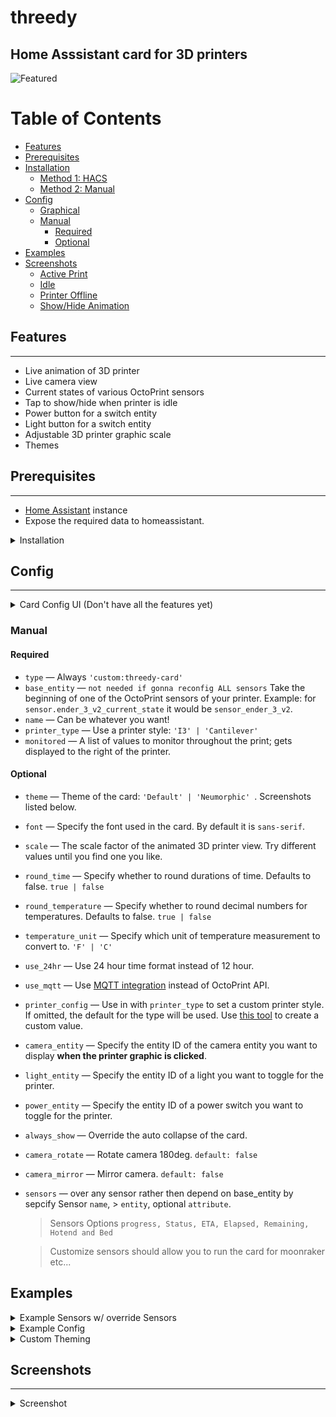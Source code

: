 # threedy
## Home Asssistant card for 3D printers


![Featured](https://github.com/xZetsubou/ha-threedy-card/raw/master/screenshots/active.png)

# Table of Contents
- [Features](#features)
- [Prerequisites](#prerequisites)
- [Installation](#installation)
  * [Method 1: HACS](#method-1--hacs)
  * [Method 2: Manual](#method-2--manual)
- [Config](#config)
  * [Graphical](#graphical)
  * [Manual](#manual)
    + [Required](#required)
    + [Optional](#optional)
- [Examples](#examples)
- [Screenshots](#screenshots)
  * [Active Print](#active-print)
  * [Idle](#idle)
  * [Printer Offline](#printer-offline)
  * [Show/Hide Animation](#show-hide-animation)

## Features
---

- Live animation of 3D printer
- Live camera view
- Current states of various OctoPrint sensors
- Tap to show/hide when printer is idle
- Power button for a switch entity
- Light button for a switch entity
- Adjustable 3D printer graphic scale
- Themes


## Prerequisites
---
- [Home Assistant](https://www.home-assistant.io/) instance
- Expose the required data to homeassistant.

<details>
  <summary>Installation</summary>

## Installation
---
### Method 1: HACS
1. Open _HACS_ and navigate to _Frontend_ Section
2. Open the Overflow Menu (⋮) in the top right corner and click on _Custom repositories_
3. Paste `https://github.com/xZetsubou/ha-threedy-card` into the input field and select `Lovelace` from the dropdown
4. Click the Install Button on the highlighted Card titled _threedy_

### Method 2: Manual

1. Download ```threedy-card.js``` from the releases section.
2. Either:
  * Move to the ```www``` folder of your Home Assistant instance
  * Or copy the ffle's contents via the file editor.
3. In the Resources section of Lovelace (```Configuration -> Lovelace Dashboards -> Resources```), add ```/local/threedy-card.js``` as a ```JavaScript Module```.
4. Save
5. Add a manual card to your lovelace dashboard using the configuration instructions below.
6. Restart Server management
7. Reload Browser
</details>

## Config
---

<details>
  <summary>Card Config UI (Don't have all the features yet)</summary>

### Graphical

![graphical](https://github.com/xZetsubou/ha-threedy-card/raw/master/screenshots/graphical.png)
</details>

### Manual

#### Required

- ```type``` &mdash; Always ```'custom:threedy-card'```
- ```base_entity``` &mdash; `not needed if gonna reconfig ALL sensors` Take the beginning of one of the OctoPrint sensors of your printer. Example: for ```sensor.ender_3_v2_current_state``` it would be ```sensor_ender_3_v2```.
- ```name``` &mdash; Can be whatever you want!
- ```printer_type``` &mdash; Use a  printer style: ```'I3' | 'Cantilever' ```
- ```monitored``` &mdash; A list of values to monitor throughout the print; gets displayed to the right of the printer.

#### Optional

- ```theme``` &mdash; Theme of the card: ```'Default' | 'Neumorphic' ```. Screenshots listed below.
- ```font``` &mdash; Specify the font used in the card. By default it is ```sans-serif```.
- ```scale``` &mdash; The scale factor of the animated 3D printer view. Try different values until you find one you like.
- ```round_time``` &mdash; Specify whether to round durations of time. Defaults to false. ```true | false```
- ```round_temperature``` &mdash; Specify whether to round decimal numbers for temperatures. Defaults to false. ```true | false```
- ```temperature_unit``` &mdash; Specify which unit of temperature measurement to convert to. ```'F' | 'C' ```
- ```use_24hr``` &mdash; Use 24 hour time format instead of 12 hour.
- ```use_mqtt``` &mdash; Use [MQTT integration](https://plugins.octoprint.org/plugins/homeassistant/) instead of OctoPrint API.
- ```printer_config``` &mdash; Use in with ```printer_type``` to set a custom printer style. If omitted, the default for the type will be used. Use [this tool](https://google.com) to create a custom value.
- ```camera_entity``` &mdash; Specify the entity ID of the camera entity you want to display **when the printer graphic is clicked**.
- ```light_entity``` &mdash; Specify the entity ID of a light you want to toggle for the printer.
- ```power_entity``` &mdash; Specify the entity ID of a power switch you want to toggle for the printer.
- ```always_show``` &mdash; Override the auto collapse of the card.
- ```camera_rotate``` &mdash; Rotate camera 180deg. ``default: false``
- ```camera_mirror``` &mdash; Mirror camera. ``default: false``
- ```sensors``` &mdash; over any sensor rather then depend on base_entity by sepcify Sensor `name`, > `entity`, optional `attribute`.
  > Sensors Options ``progress, Status, ETA, Elapsed, Remaining, Hotend and Bed``

  > Customize sensors should allow you to run the card for moonraker etc...

## Examples

<details>
  <summary>Example Sensors w/ override Sensors</summary>
  
---
```yaml
# << configs
# Rather then specify 'base_entity' you can config each sensor.
type: 'custom:threedy-card'
base_entity: '' # You can use it if you want to override some of sensors and let some use base_etntity
name: 'Ender 3 Pro'
printer_type: I3
monitored:
  - Status
  - ETA
  - Elapsed
  - Remaining
  - Hotend
  - Bed
sensors:
  progress:
    entity: sensor.octoprint_print_progress
  Elapsed: # Require Status to be existed
    entity: sensor.octoprint_print_progress
    attribute: printTime
  Remaining: # Require Status to be existed
    entity: sensor.octoprint_print_progress
    attribute: printTimeLeft
  ETA: # Require Status to be existed
    entity: sensor.octoprint_print_progress
    attribute: printTimeLeft
  Status:
    entity: sensor.octoprint_print_status
  Hotend:
    entity: sensor.octoprint_tool_0_temperature
  Bed:
    entity: sensor.octoprint_bed_temperature
```
</details>

<details>
  <summary>Example Config</summary>

---
```yaml
# required
type: 'custom:threedy-card'
base_entity: 'sensor.ender_3_v2'
name: 'Ender 3 Pro'
printer_type: I3
monitored:
  - Status
  - ETA
  - Elapsed
  - Remaining
  - Hotend
  - Bed
# optionals  
theme: 'Default'
font: 'Roboto'
scale: 1.0
round: false 
always_show: true
```
</details>

<details>
  <summary>Custom Theming</summary>

---

Custom theming can be accomplished using [lovelace-card-mod](https://github.com/thomasloven/lovelace-card-mod#mod-card)'s ```mod-card```.
Some styles may require the css keyword ``` !important``` to override the inline style.
Example usage as follows:

```yaml
type: 'custom:mod-card'
style: |
  threedy-card > div {
    box-shadow: none !important;
  }
card:
  type: 'custom:threedy-card'
    .
    .
    .
    <card config>
```
</details>




## Screenshots
---

<details>
  <summary>Screenshot</summary>

### Active Print

![Active](https://github.com/xZetsubou/ha-threedy-card/raw/master/screenshots/active.png)

### Idle

![Idle](https://github.com/xZetsubou/ha-threedy-card/raw/master/screenshots/idle.png)

### Printer Offline

![Offline](https://github.com/xZetsubou/ha-threedy-card/raw/master/screenshots/offline.png)

### Show/Hide Animation

![ShowHide](https://media.giphy.com/media/14VgtFSulJkOaRiZFo/giphy.gif)

</details>
